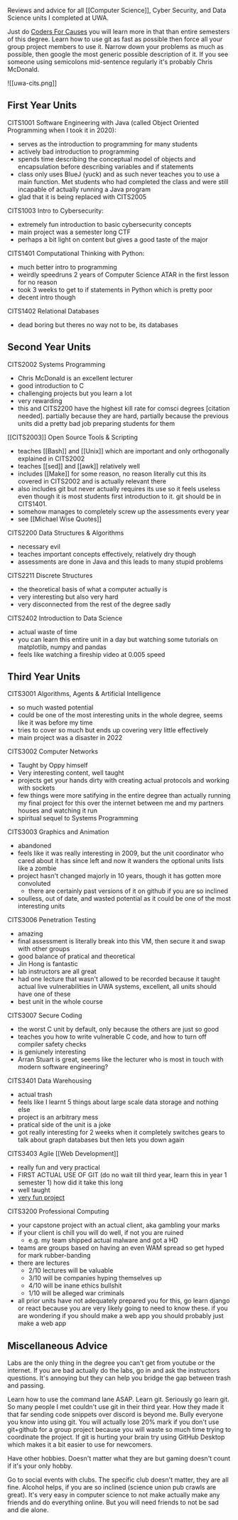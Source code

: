 Reviews and advice for all [[Computer Science]], Cyber Security, and Data Science units I completed at UWA.

Just do [Coders For Causes](https://codersforcauses.org/) you will learn more in that than entire semesters of this degree.  Learn how to use git as fast as possible then force all your group project members to use it.  Narrow down your problems as much as possible, then google the most generic possible description of it. If you see someone using semicolons mid-sentence regularly it's probably Chris McDonald.

![[uwa-cits.png]]

## First Year Units

CITS1001 Software Engineering with Java (called Object Oriented Programming when I took it in 2020):

- serves as the introduction to programming for many students
- actively bad introduction to programming
- spends time describing the conceptual model of objects and encapsulation before describing variables and if statements
- class only uses BlueJ (yuck) and as such never teaches you to use a main function.  Met students who had completed the class and were still incapable of actually running a Java program
- glad that it is being replaced with CITS2005

CITS1003 Intro to Cybersecurity:

- extremely fun introduction to basic cybersecurity concepts 
- main project was a semester long CTF
- perhaps a bit light on content but gives a good taste of the major

CITS1401 Computational Thinking with Python:

- much better intro to programming
- weirdly speedruns 2 years of Computer Science ATAR in the first lesson for no reason
- took 3 weeks to get to if statements in Python which is pretty poor
- decent intro though

CITS1402 Relational Databases

- dead boring but theres no way not to be, its databases

## Second Year Units

CITS2002 Systems Programming

- Chris McDonald is an excellent lecturer
- good introduction to C
- challenging projects but you learn a lot
- very rewarding
- this and CITS2200 have the highest kill rate for comsci degrees \[citation needed].  partially because they are hard, partially because the previous units did a pretty bad job preparing students for them

[[CITS2003]] Open Source Tools & Scripting

- teaches [[Bash]] and [[Unix]] which are important and only orthogonally explained in CITS2002
- teaches [[sed]] and [[awk]] relatively well
- includes [[Make]] for some reason, no reason literally cut this its covered in CITS2002 and is actually relevant there
- also includes git but never actually requires its use so it feels useless even though it is most students first introduction to it.  git should be in CITS1401.
- somehow manages to completely screw up the assessments every year
- see [[Michael Wise Quotes]]

CITS2200 Data Structures & Algorithms

- necessary evil
- teaches important concepts effectively, relatively dry though
- assessments are done in Java and this leads to many stupid problems

CITS2211 Discrete Structures

- the theoretical basis of what a computer actually is
- very interesting but also very hard
- very disconnected from the rest of the degree sadly

CITS2402 Introduction to Data Science

- actual waste of time
- you can learn this entire unit in a day but watching some tutorials on matplotlib, numpy and pandas
- feels like watching a fireship video at 0.005 speed

## Third Year Units

CITS3001 Algorithms, Agents & Artificial Intelligence

- so much wasted potential
- could be one of the most interesting units in the whole degree, seems like it was before my time
- tries to cover so much but ends up covering very little effectively
- main project was a disaster in 2022

CITS3002 Computer Networks

- Taught by Oppy himself
- Very interesting content, well taught
- projects get your hands dirty with creating actual protocols and working with sockets
- few things were more satifying in the entire degree than actually running my final project for this over the internet between me and my partners houses and watching it run
- spiritual sequel to Systems Programming

CITS3003 Graphics and Animation

- abandoned
- feels like it was really interesting in 2009, but the unit coordinator who cared about it has since left and now it wanders the optional units lists like a zombie
- project hasn't changed majorly in 10 years, though it has gotten more convoluted
	- there are certainly past versions of it on github if you are so inclined
- soulless, out of date, and wasted potential as it could be one of the most interesting units

CITS3006 Penetration Testing

- amazing
- final assessment is literally break into this VM, then secure it and swap with other groups
- good balance of pratical and theoretical
- Jin Hong is fantastic
- lab instructors are all great
- had one lecture that wasn't allowed to be recorded because it taught actual live vulnerabilities in UWA systems, excellent, all units should have one of these
- best unit in the whole course

CITS3007 Secure Coding

- the worst C unit by default, only because the others are just so good
- teaches you how to write vulnerable C code, and how to turn off compiler safety checks
- is geniunely interesting
- Arran Stuart is great, seems like the lecturer who is most in touch with modern software engineering?

CITS3401 Data Warehousing

- actual trash
- feels like I learnt 5 things about large scale data storage and nothing else
- project is an arbitrary mess
- pratical side of the unit is a joke
- got really interesting for 2 weeks when it completely switches gears to talk about graph databases but then lets you down again

CITS3403 Agile [[Web Development]]

- really fun and very practical
- FIRST ACTUAL USE OF GIT (do no wait till third year, learn this in year 1 semester 1) how did it take this long
- well taught
- [very fun project](https://minecraftle.zachmanson.com)

CITS3200 Professional Computing

- your capstone project with an actual client, aka gambling your marks
- if your client is chill you will do well, if not you are ruined
	- e.g. my team shipped actual malware and got a HD
- teams are groups based on having an even WAM spread so get hyped for mark rubber-banding
- there are lectures
	- 2/10 lectures will be valuable
	- 3/10 will be companies hyping themselves up
	- 4/10 will be inane ethics bullshit
	- 1/10 will be alleged war criminals
- all prior units have not adequately prepared you for this, go learn django or react because you are very likely going to need to know these.  if you are wondering if you should make a web app you should probably just make a web app

## Miscellaneous Advice

Labs are the only thing in the degree you can't get from youtube or the internet.  If you are bad actually do the labs, go in and ask the instructors questions.  It's annoying but they can help you bridge the gap between trash and passing.

Learn how to use the command lane ASAP.  Learn git.  Seriously go learn git.  So many people I met couldn't use git in their third year.  How they made it that far sending code snippets over discord is beyond me.  Bully everyone you know into using git.  You will actually lose 20% mark if you don't use git+github for a group project because you will waste so much time trying to coordinate the project.  If git is hurting your brain try using GitHub Desktop which makes it a bit easier to use for newcomers.

Have other hobbies.  Doesn't matter what they are but gaming doesn't count if it's your only hobby.

Go to social events with clubs.  The specific club doesn't matter, they are all fine. Alcohol helps, if you are so inclined (science union pub crawls are great).  It's very easy in computer science to not make actually make any friends and do everything online.   But you will need friends to not be sad and die alone.
